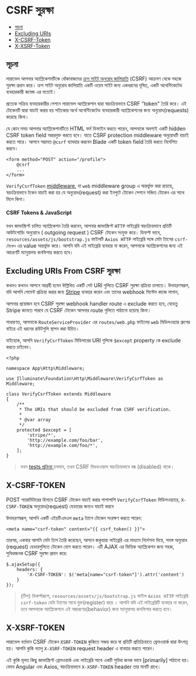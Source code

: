 # CSRF সুরক্ষা

- [সূচনা](#csrf-introduction)
- [Excluding URIs](#csrf-excluding-uris)
- [X-CSRF-Token](#csrf-x-csrf-token)
- [X-XSRF-Token](#csrf-x-xsrf-token)

<a name="csrf-introduction"></a>
## সূচনা

লারাভেল আপনার অ্যাপ্লিকেশনটিকে ধোঁকাবাজদের  [ক্রস সাইট অনুরোধ জালিয়াতি](https://en.wikipedia.org/wiki/Cross-site_request_forgery) (CSRF) আক্রমণ থেকে সহজে সুরক্ষা প্রধান করে। ক্রস সাইট অনুরোধ জালিয়াতি একটি ওয়েব সাইট জন্য একধরনের দূষিত, একটি অথেন্টিকেটেড ব্যবহারকারী কমেন্ড এর মতোই।

প্রত্যেক সক্রিয় ব্যবহারকারীর সেশনে লারাভেল অ্যাপ্লিকেশান দ্বারা স্বয়ংক্রিয়ভাবে CSRF "token" তৈরি করে। এই টোকেনটি দ্বারা যাচাই করার হয় সত্যিকার অর্থে অথেন্টিকেটেড ব্যবহারকারী অ্যাপ্লিকেশনের জন্য অনুরোধ(requests) করেছে কিনা।

যে কোন সময় আপনার অ্যাপ্লিকেশানটিতে HTML ফর্ম ডিফাইন করতে পারেন, আপনাকে অবশ্যই একটি hidden CSRF token field অন্তরবুক্ত করতে হবে। যাতে CSRF protection middleware অনুরোধটি যাচাই করতে পারে। আপনে সম্ভাবত `@csrf` ব্যাবহার করবেন Blade একটি  token field তৈরি করতে নির্দেশিত করবে।

    <form method="POST" action="/profile">
        @csrf
        ...
    </form>

`VerifyCsrfToken` [middleware](/docs/{{version}}/middleware),
যা `web` middleware group এ অন্তর্ভুক্ত করা রয়েছে, স্বয়ংক্রিয়ভাবে টকেন যাচাই করা হয় যে অনুরোধ(request) করা ইনপুটে টোকেন সেশনে সঞ্চিত টোকেন এর সাথে মিলে কিনা।


#### CSRF Tokens & JavaScript

যখন জাভাস্ক্রিপ্ট চালিত অ্যাপ্লিকেশন তৈরি করবেন, আপনার জাভাস্ক্রিপ্ট `HTTP` লাইব্রেরি স্বয়ংক্রিয়ভাবে প্রতিটি আউটগোয়িং অনুরোধে ( outgoing request ) CSRF টোকেন সংযুক্ত করে। ডিফল্ট ভাবে,  `resources/assets/js/bootstrap.js` ফাইলটি
`Axios HTTP` লাইব্রেরি সঙ্গে মেটা ট্যাগের `csrf- টোকেন` এর value অন্তর্ভুক্ত করে। আপনি যদি এই লাইব্রেরি ব্যবহার না করেন, আপনাকে অ্যাপ্লিকেশনের জন্য এই আচরণটি ম্যানুয়ালয় কনফিগার করতে হবে।

<a name="csrf-excluding-uris"></a>
## Excluding URIs From CSRF সুরক্ষা

কখনও কখনও আপনে আগ্রহী হবেন উল্লিখিত একটি সেট URI গুলিতে CSRF সুরক্ষা প্রক্রিয়া চালাতে। উদাহরণস্বরূপ, যদি আপনি পেমেন্ট প্রক্রিয়া করার জন্য [Stripe](https://stripe.com) ব্যবহার করেন এবং তাদের webhook সিস্টেম কাজে লাগান,

আপনার প্রয়োজন হবে CSRF সুরক্ষা webhook handler route এ exclude করতে হবে, যেহেতু Stripe জানতে পারবে যে CSRF টোকেন  আপনার route গুলিতে পাঠানো হয়েছে কিনা।

সাধারণত, আপনাকে `RouteServiceProvider` এর `routes/web.php` ফাইলের  `web` মিডিলওয়্যার গ্রুপের বাইরে এই ধরনের রাউটগুলি স্থাপন করা উচিত।

যাইহোক, আপনি `VerifyCsrfToken` মিডিলারের URI গুলিকে `$except` property কে exclude করতে চাইবেন।


    <?php

    namespace App\Http\Middleware;

    use Illuminate\Foundation\Http\Middleware\VerifyCsrfToken as Middleware;

    class VerifyCsrfToken extends Middleware
    {
        /**
         * The URIs that should be excluded from CSRF verification.
         *
         * @var array
         */
        protected $except = [
            'stripe/*',
            'http://example.com/foo/bar',
            'http://example.com/foo/*',
        ];
    }

> যখন [tests প্রক্রিয়া ](/docs/{{version}}/testing) চলমান, তখন CSRF মিডডওয়াল স্বয়ংক্রিয়ভাবে বন্ধ (disabled) থাকে।

<a name="csrf-x-csrf-token"></a>
## X-CSRF-TOKEN

POST প্যারামিটারের হিসাবে CSRF টোকেন যাচাই করার পাশাপাশি `VerifyCsrfToken` মিডিলওয়্যারে, `X-CSRF-TOKEN` অনুরোধ(request) হেডারের জন্যও যাচাই করবে


উদাহরণস্বরূপ, আপনি একটি এইচটিএমএল `meta` ট্যাগে টোকেন সংরক্ষণ করতে পারেন:

    <meta name="csrf-token" content="{{ csrf_token() }}">

তারপর, একবার আপনি মেটা ট্যাগ তৈরি করেছেন, আপনে জকুয়ার‍্য লাইব্রেরি এর মাধ্যমে নির্দেশনা দিয়ে, সমস্ত অনুরোধ (request) হেডারগুলিতে টোকেন যোগ করতে পারেন। এটি AJAX এর ভিত্তিক অ্যাপ্লিকেশন জন্য সহজ, সুবিধাজনক CSRF সুরক্ষা প্রদান করে:

    $.ajaxSetup({
        headers: {
            'X-CSRF-TOKEN': $('meta[name="csrf-token"]').attr('content')
        }
    });

> {টিপ} ডিফল্টরূপে, `resources/assets/js/bootstrap.js` ফাইল `Axios HTTP` লাইব্রেরি  `csrf-token` মেটা ট্যাগের সাথে যুক্ত(register) করে । আপনি যদি এই লাইব্রেরিটি ব্যবহার না করেন, তবে আপনাকে অ্যাপ্লিকেশনে এই  আচরণের(behavior) জন্য ম্যানুয়ালয় কনফিগার করতে হবে।

<a name="csrf-x-xsrf-token"></a>
## X-XSRF-TOKEN

লারাভেল বর্তমান CSRF টোকেন  `XSRF-TOKEN` কুকিতে সঞ্চয় করে যা প্রতিটি প্রতিক্রিয়াতে ফ্রেমওয়ার্ক দ্বারা উৎপন্ন হয়।  আপনি কুকি ভ্যালু `X-XSRF-TOKEN` request header এ ব্যবহার করতে পারেন।

এই কুকি মূলত কিছু জাভাস্ক্রিপ্ট ফ্রেমওয়ার্ক এবং লাইব্রেরি সাথে একটি সুবিধা জনক ভাবে [primarily] পাঠানো হয়। যেমন  Angular এবং Axios, স্বয়ংক্রিয়ভাবে  `X-XSRF-TOKEN` header তার মানটি রাখে।
